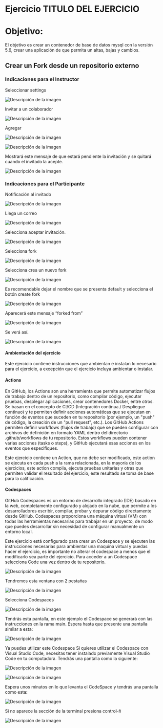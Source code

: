 # **Ejercicio TITULO DEL EJERCICIO**

# **Objetivo:**
El objetivo es crear un contenedor de base de datos mysql con la versión 5.6, crear una aplicación de que permita un altas, bajas y cambios.

## **Crear un Fork desde un repositorio externo**

### Indicaciones para el Instructor

Seleccionar settings

![Descripción de la imagen](imagenes/Img1.png)

Invitar a un colaborador

![Descripción de la imagen](imagenes/Img2.png)

Agregar 

![Descripción de la imagen](imagenes/Img3.png)

![Descripción de la imagen](imagenes/Img4.png)

Mostrará este mensaje de que estará pendiente la invitación y se quitará cuando el invitado la acepte.

![Descripción de la imagen](imagenes/Img5.png)

### Indicaciones para el Participante
Notificación al invitado

![Descripción de la imagen](imagenes/Img6.png)

Llega un correo 

![Descripción de la imagen](imagenes/Img7.png)

Selecciona aceptar invitación.

![Descripción de la imagen](imagenes/Img8.png)

Selecciona fork

![Descripción de la imagen](imagenes/Img9.png)

Selecciona crea un nuevo fork

![Descripción de la imagen](imagenes/Img10.png)

Es recomendable dejar el nombre que se presenta default y selecciona el botón create fork

![Descripción de la imagen](imagenes/Img11.png)

Aparecerá este mensaje “forked from” 

![Descripción de la imagen](imagenes/Img12.png)

Se verá así.

![Descripción de la imagen](imagenes/Img13.png)

#### Ambientación del ejercicio 
Este ejercicio contiene instrucciones que ambientan e instalan lo necesario para el ejercicio, a excepción que el ejercicio incluya ambientar o instalar.

#### Actions
En GitHub, los Actions son una herramienta que permite automatizar flujos de trabajo dentro de un repositorio, como compilar código, ejecutar pruebas, desplegar aplicaciones, crear contenedores Docker, entre otros. Se basan en el concepto de CI/CD (Integración continua / Despliegue continuo) y te permiten definir acciones automáticas que se ejecutan en función de eventos que suceden en tu repositorio (por ejemplo, un "push" de código, la creación de un "pull request", etc.).
Los GitHub Actions permiten definir workflows (flujos de trabajo) que se pueden configurar con archivos de definición en formato YAML dentro del directorio .github/workflows de tu repositorio. Estos workflows pueden contener varias acciones (tasks o steps), y GitHub ejecutará esas acciones en los eventos que especifiques.

Este ejercicio contiene un Action, que no debe ser modificado, este action se ejecuta en cada push a la rama relacionada, en la mayoría de los ejercicios, este action compila, ejecuta pruebas unitarias y otras que permiten validar el resultado del ejercicio, este resultado se toma de base para la calificación.

#### Codespaces

GitHub Codespaces es un entorno de desarrollo integrado (IDE) basado en la web, completamente configurado y alojado en la nube, que permite a los desarrolladores escribir, compilar, probar y depurar código directamente desde GitHub. Codespaces proporciona una máquina virtual (VM) con todas las herramientas necesarias para trabajar en un proyecto, de modo que puedes desarrollar sin necesidad de configurar manualmente un entorno local.

Este ejercicio está configurado para crear un Codespace y se ejecuten las instrucciones necesarias para ambientar una maquina virtual y puedas hacer el ejercicio, es importante no alterar el codespace a menos que el modificarlo sea parte del ejercicio.
Para acceder a un Codespace selecciona Code una vez dentro de tu repositorio.

![Descripción de la imagen](imagenes/Img14.png)

Tendremos esta ventana con 2 pestañas

![Descripción de la imagen](imagenes/Img15.png)

Selecciona Codespaces

![Descripción de la imagen](imagenes/Img16.png)

Tendrás esta pantalla, en este ejemplo el Codespace se generará con las instrucciones en la rama main. 
Espera hasta que presente una pantalla similar a esta:

![Descripción de la imagen](imagenes/Img17.png)

Ya puedes utilizar este Codespace
Si quieres utilizar el Codespace con Visual Studio Code, necesitas tener instalado previamente Visual Studio Code en tu computadora.
Tendrás una pantalla como la siguiente:

![Descripción de la imagen](imagenes/Img18.png)

![Descripción de la imagen](imagenes/Img19.png)

Espera unos minutos en lo que levanta el CodeSpace y tendrás una pantalla como esta:

![Descripción de la imagen](imagenes/Img20.png)

Si no aparece la sección de la terminal presiona control-ñ

![Descripción de la imagen](imagenes/Img21.png)
